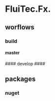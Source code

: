 # FluiTec.Fx.<ProjectName> #

<ProjectDescription>

## worflows ##
### build ###
#### master ####
<build badge master>
#### develop ####
<build badge develop>

## packages
### nuget ###
<nuget badge>